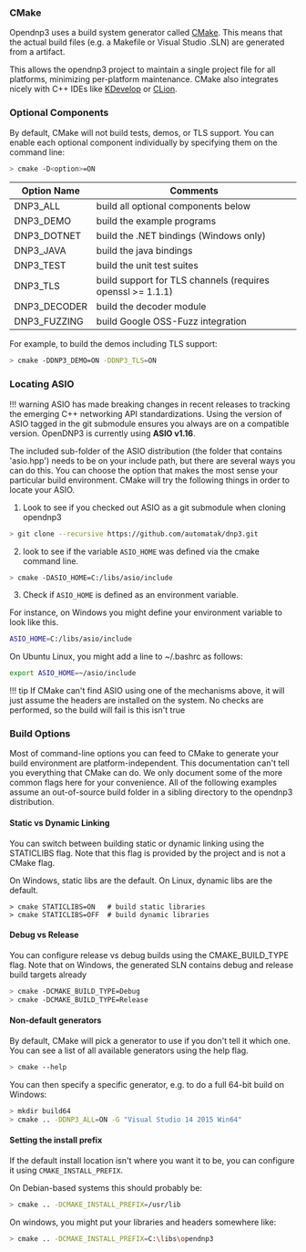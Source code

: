 ### CMake

Opendnp3 uses a build system generator called [CMake](http://www.cmake.org/).  This means that the actual build files (e.g. a Makefile or Visual Studio .SLN) are generated
from a artifact.

This allows the opendnp3 project to maintain a single project file for all platforms, minimizing per-platform maintenance. CMake also integrates nicely with
C++ IDEs like [KDevelop](https://www.kdevelop.org/) or [CLion](https://www.jetbrains.com/clion/).

### Optional Components

By default, CMake will not build tests, demos, or TLS support. You can enable each optional component individually by specifying
them on the command line:

```sh
> cmake -D<option>=ON
```

| Option Name    | Comments                                                   |
| -------------- | ---------------------------------------------------------- |
| DNP3_ALL       | build all optional components below                        |
| DNP3_DEMO      | build the example programs                                 |
| DNP3_DOTNET    | build the .NET bindings (Windows only)                     |
| DNP3_JAVA      | build the java bindings                                    |
| DNP3_TEST      | build the unit test suites                                 |
| DNP3_TLS       | build support for TLS channels (requires openssl >= 1.1.1) |
| DNP3_DECODER   | build the decoder module                                   |
| DNP3_FUZZING   | build Google OSS-Fuzz integration                          |

For example, to build the demos including TLS support:
```sh
> cmake -DDNP3_DEMO=ON -DDNP3_TLS=ON
```

### Locating ASIO

!!! warning
    ASIO has made breaking changes in recent releases to tracking the emerging C++ networking API standardizations. 
    Using the version of ASIO tagged in the git submodule ensures you always are on a compatible version. OpenDNP3 is
    currently using **ASIO v1.16**.

The included sub-folder of the ASIO distribution (the folder that contains 'asio.hpp') needs to be on your include path, but there are several ways you can do this.
You can choose the option that makes the most sense your particular build environment. CMake will try the following things in order to locate your ASIO.

1) Look to see if you checked out ASIO as a git submodule when cloning opendnp3

```sh
> git clone --recursive https://github.com/automatak/dnp3.git
```

2) look to see if the variable `ASIO_HOME` was defined via the cmake command line.

```sh
> cmake -DASIO_HOME=C:/libs/asio/include
```

3) Check if `ASIO_HOME` is defined as an environment variable.

For instance, on Windows you might define your environment variable to look like this.
```sh
ASIO_HOME=C:/libs/asio/include
```
On Ubuntu Linux, you might add a line to ~/.bashrc as follows:
```sh
export ASIO_HOME=~/asio/include
```

!!! tip
    If CMake can't find ASIO using one of the mechanisms above, it will just assume the headers are installed on the system.
	No checks are performed, so the build will fail is this isn't true



### Build Options

Most of command-line options you can feed to CMake to generate your build environment are platform-independent.  This documentation can't tell you everything that
CMake can do. We only document some of the more common flags here for your convenience. All of the following examples assume an out-of-source build folder in a
sibling directory to the opendnp3 distribution.

#### Static vs Dynamic Linking

You can switch between building static or dynamic linking using the STATICLIBS flag. Note that this flag is provided by the project and is not a CMake flag.

On Windows, static libs are the default. On Linux, dynamic libs are the default.

```
> cmake STATICLIBS=ON	# build static libraries
> cmake STATICLIBS=OFF	# build dynamic libraries
```

#### Debug vs Release

You can configure release vs debug builds using the CMAKE_BUILD_TYPE flag.
Note that on Windows, the generated SLN contains debug and release build targets already
```sh
> cmake -DCMAKE_BUILD_TYPE=Debug
> cmake -DCMAKE_BUILD_TYPE=Release
```

#### Non-default generators

By default, CMake will pick a generator to use if you don't tell it which one. You can see a list of all available generators using the help flag.
```sh
> cmake --help
```
You can then specify a specific generator, e.g. to do a full 64-bit build on Windows:

```sh
> mkdir build64
> cmake .. -DDNP3_ALL=ON -G "Visual Studio 14 2015 Win64"
```

#### Setting the install prefix

If the default install location isn't where you want it to be, you can configure it using `CMAKE_INSTALL_PREFIX`.

On Debian-based systems this should probably be:
```sh
> cmake .. -DCMAKE_INSTALL_PREFIX=/usr/lib
```

On windows, you might put your libraries and headers somewhere like:
```sh
> cmake .. -DCMAKE_INSTALL_PREFIX=C:\libs\opendnp3
```

